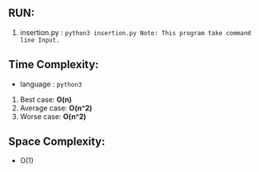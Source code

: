 ## RUN:
1. insertion.py  : `python3 insertion.py
Note: This program take command line Input.`


## Time Complexity:
- language : `python3`
1. Best case: **O(n)**
2. Average case: **O(n^2)**
3. Worse case: **O(n^2)**

## Space Complexity:
- O(1)